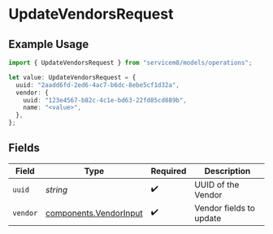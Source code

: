 # UpdateVendorsRequest

## Example Usage

```typescript
import { UpdateVendorsRequest } from "servicem8/models/operations";

let value: UpdateVendorsRequest = {
  uuid: "2aadd6fd-2ed6-4ac7-b6dc-8ebe5cf1d32a",
  vendor: {
    uuid: "123e4567-b82c-4c1e-bd63-22fd85cd889b",
    name: "<value>",
  },
};
```

## Fields

| Field                                                            | Type                                                             | Required                                                         | Description                                                      |
| ---------------------------------------------------------------- | ---------------------------------------------------------------- | ---------------------------------------------------------------- | ---------------------------------------------------------------- |
| `uuid`                                                           | *string*                                                         | :heavy_check_mark:                                               | UUID of the Vendor                                               |
| `vendor`                                                         | [components.VendorInput](../../models/components/vendorinput.md) | :heavy_check_mark:                                               | Vendor fields to update                                          |